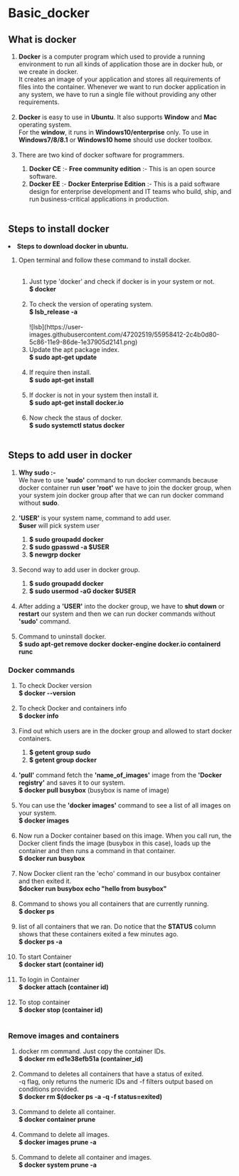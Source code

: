# Basic_docker
## What is docker 
<ol>
<li>
<strong>Docker</strong> is a computer program which used to provide a running environment to run all kinds of application those are in docker hub, or we create in docker.</br>
It creates an image of your application and stores all requirements of files into the container. Whenever we want to run docker application in any system, we have to run a single file without providing any other requirements.</li></br>
<li><strong>Docker</strong> is easy to use in <strong>Ubuntu</strong>. It also supports <strong>Window</strong> and <strong>Mac</strong> operating system.</br>
For the <strong>window</strong>, it runs in <strong>Windows10/enterprise</strong> only. To use in <strong>Windows7/8/8.1</strong> or <strong>Windows10 home</strong> should use docker toolbox.</li></br>
<li>There are two kind of docker software for programmers.</li>
<ol>
<li><strong>Docker CE</strong> :- <strong>Free community edition</strong> :- This is an open source software. </li>
<li><strong>Docker EE</strong> :- <strong>Docker Enterprise Edition</strong> :- This is a paid software design for enterprise development and IT teams who build, ship, and run business-critical applications in production. </li></br>
</ol>
</ol>

## Steps to install docker
<li><strong>Steps to download docker in ubuntu.</strong></li>
<ol>
<li>Open terminal and follow these command to install docker.</li></br>
<ol>
<li>Just type 'docker' and check if docker is  in your system or not.</br> 
    <strong>$ docker</strong></li> </br>
<li>To check the version of operating system.</br>
    <strong>$ lsb_release -a</strong></li></br>    
    ![lsb](https://user-images.githubusercontent.com/47202519/55958412-2c4b0d80-5c86-11e9-86de-1e37905d2141.png)


<li>Update the apt package index.</br>
    <strong>$ sudo apt-get update</strong></li></br>
<li>If require then install. </br>
    <strong>$ sudo apt-get install </strong></li></br>
<li>If docker is not in your system then install it. </br>
    <strong>$ sudo apt-get install docker.io</strong></li></br>
<li>Now check the staus of docker.</br>
    <strong>$ sudo systemctl status docker</strong> </li></br>
 </ol> 
 </ol>
 
## Steps to add user in docker
<ol>
<li><strong>Why sudo :-</strong> </br>
We have to use <strong>'sudo'</strong> command to run docker commands because docker container run  <strong>user 'root'</strong> we have to join the docker group, when your system join docker group after that we can  run docker command without <strong>sudo</strong>.</li></br>
<li><strong>'USER'</strong> is your system name, command to add user. </br>
<strong>$user</strong> will pick system user</li>
  <ol>
      <li><strong>$ sudo groupadd docker</strong></li>
      <li><strong>$ sudo gpasswd -a $USER </strong></li>
      <li><strong>$ newgrp docker</strong></li>
  </ol></br>
    
<li>Second way to add user in docker group.</li>
  <ol>
      <li><strong>$ sudo groupadd docker</strong></li>
      <li><strong>$ sudo usermod -aG docker $USER </strong></li>
  </ol></br>
        
<li>After adding a <strong>'USER'</strong> into the docker group, we have to <strong>shut down</strong> or <strong>restart</strong> our system and then we can run docker commands without <strong>'sudo'</strong> command.</li></br>  

<li>Command to uninstall docker.</li>
   <strong>$ sudo apt-get remove docker docker-engine docker.io containerd runc</strong></br>
</li>
</ol>


### Docker commands
<ol>
<li>To check Docker version </br>
<strong>$ docker --version</strong></li></br>

<li>To check Docker and containers info</br>
<strong>$ docker info</strong></li></br>

<li>Find out which users are in the docker group and allowed to start docker containers.</li>
 <ol>
    <li><strong>$ getent group sudo</strong></li>
    <li><strong>$ getent group docker</strong></li>
 </ol></br>

<li><strong>'pull'</strong> command fetch the <strong>'name_of_images'</strong> image from the <strong>'Docker registry'</strong> and saves it to our system.</br>
<strong>$ docker pull busybox</strong> (busybox is name of image)</li></br>

<li>You can use the <strong>'docker images'</strong> command to see a list of all images on your system.</br>
<strong>$ docker images</strong></li></br>

<li>Now run a Docker container based on this image. When you call run, the Docker client finds the image (busybox in this case), loads up the container and then runs a command in that container.</br> 
<strong>$ docker run busybox</strong></li></br>

<li>Now Docker client  ran the 'echo' command in our busybox container and then exited it.</br>
<strong>$docker run busybox echo "hello from busybox"</strong></li></br>

<li>Command to shows you all containers that are currently running.</br>
<strong>$ docker ps</strong></li></br>

<li>list of all containers that we ran. Do notice that the <strong>STATUS</strong> column shows that these containers exited a few minutes ago.</br>
<strong>$ docker ps -a</strong></li></br>

<li>To start Container<br>
<strong>$ docker start (container id)</strong></li></br>

<li>To login in Container<br>
<strong>$ docker attach (container id)</strong></li></br>

<li>To stop container</br>
<strong>$ docker stop (container id)</strong></li></br>
</ol>

### Remove images and containers
<ol>
<li>docker rm command. Just copy the container IDs.</br>
 <strong>$ docker rm ed1e38efb51a (container_id)</strong></li></br>

<li>Command to deletes all containers that have a status of exited.</br>
-q flag, only returns the numeric IDs and -f filters output based on conditions provided.</br>
<strong>$ docker rm $(docker ps -a -q -f status=exited)</strong></li></br>

<li>Command to delete all container.</br>
<strong>$ docker container prune</strong></li></br>

<li>Command to delete all images.</br>
<strong>$ docker images prune -a</strong></li></br>

<li>Command to delete all container and images. </br>
<strong>$ docker system prune -a</strong></li></br>
</ol>
